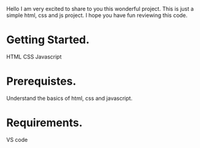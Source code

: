 Hello I am very excited to share to you this wonderful project. This is just a simple html, css and js project. I hope you have fun reviewing this code.


# Getting Started.
HTML
CSS
Javascript
# Prerequistes.
Understand the basics of html, css and javascript.

# Requirements.
VS code

